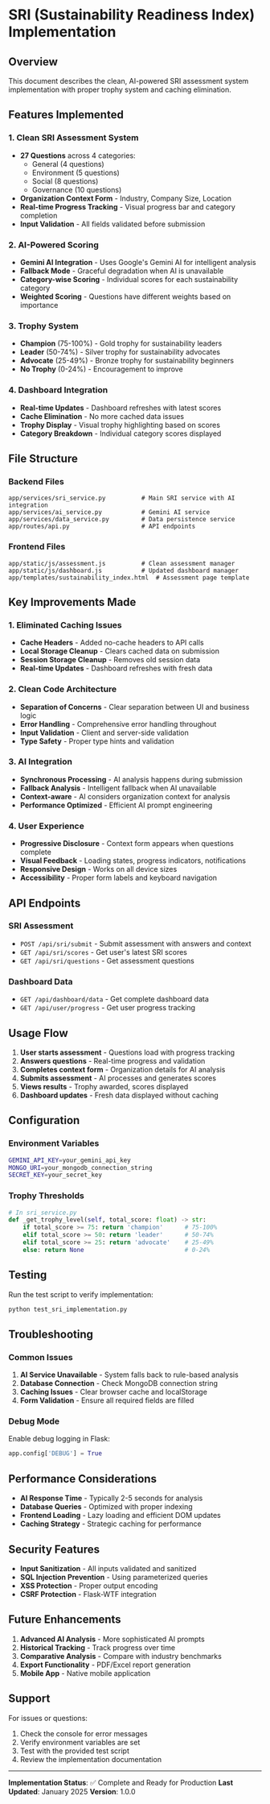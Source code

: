 # SRI (Sustainability Readiness Index) Implementation

## Overview
This document describes the clean, AI-powered SRI assessment system implementation with proper trophy system and caching elimination.

## Features Implemented

### 1. Clean SRI Assessment System
- **27 Questions** across 4 categories:
  - General (4 questions)
  - Environment (5 questions) 
  - Social (8 questions)
  - Governance (10 questions)
- **Organization Context Form** - Industry, Company Size, Location
- **Real-time Progress Tracking** - Visual progress bar and category completion
- **Input Validation** - All fields validated before submission

### 2. AI-Powered Scoring
- **Gemini AI Integration** - Uses Google's Gemini AI for intelligent analysis
- **Fallback Mode** - Graceful degradation when AI is unavailable
- **Category-wise Scoring** - Individual scores for each sustainability category
- **Weighted Scoring** - Questions have different weights based on importance

### 3. Trophy System
- **Champion** (75-100%) - Gold trophy for sustainability leaders
- **Leader** (50-74%) - Silver trophy for sustainability advocates  
- **Advocate** (25-49%) - Bronze trophy for sustainability beginners
- **No Trophy** (0-24%) - Encouragement to improve

### 4. Dashboard Integration
- **Real-time Updates** - Dashboard refreshes with latest scores
- **Cache Elimination** - No more cached data issues
- **Trophy Display** - Visual trophy highlighting based on scores
- **Category Breakdown** - Individual category scores displayed

## File Structure

### Backend Files
```
app/services/sri_service.py          # Main SRI service with AI integration
app/services/ai_service.py           # Gemini AI service
app/services/data_service.py         # Data persistence service
app/routes/api.py                    # API endpoints
```

### Frontend Files
```
app/static/js/assessment.js          # Clean assessment manager
app/static/js/dashboard.js           # Updated dashboard manager
app/templates/sustainability_index.html  # Assessment page template
```

## Key Improvements Made

### 1. Eliminated Caching Issues
- **Cache Headers** - Added no-cache headers to API calls
- **Local Storage Cleanup** - Clears cached data on submission
- **Session Storage Cleanup** - Removes old session data
- **Real-time Updates** - Dashboard refreshes with fresh data

### 2. Clean Code Architecture
- **Separation of Concerns** - Clear separation between UI and business logic
- **Error Handling** - Comprehensive error handling throughout
- **Input Validation** - Client and server-side validation
- **Type Safety** - Proper type hints and validation

### 3. AI Integration
- **Synchronous Processing** - AI analysis happens during submission
- **Fallback Analysis** - Intelligent fallback when AI unavailable
- **Context-aware** - AI considers organization context for analysis
- **Performance Optimized** - Efficient AI prompt engineering

### 4. User Experience
- **Progressive Disclosure** - Context form appears when questions complete
- **Visual Feedback** - Loading states, progress indicators, notifications
- **Responsive Design** - Works on all device sizes
- **Accessibility** - Proper form labels and keyboard navigation

## API Endpoints

### SRI Assessment
- `POST /api/sri/submit` - Submit assessment with answers and context
- `GET /api/sri/scores` - Get user's latest SRI scores
- `GET /api/sri/questions` - Get assessment questions

### Dashboard Data
- `GET /api/dashboard/data` - Get complete dashboard data
- `GET /api/user/progress` - Get user progress tracking

## Usage Flow

1. **User starts assessment** - Questions load with progress tracking
2. **Answers questions** - Real-time progress and validation
3. **Completes context form** - Organization details for AI analysis
4. **Submits assessment** - AI processes and generates scores
5. **Views results** - Trophy awarded, scores displayed
6. **Dashboard updates** - Fresh data displayed without caching

## Configuration

### Environment Variables
```bash
GEMINI_API_KEY=your_gemini_api_key
MONGO_URI=your_mongodb_connection_string
SECRET_KEY=your_secret_key
```

### Trophy Thresholds
```python
# In sri_service.py
def _get_trophy_level(self, total_score: float) -> str:
    if total_score >= 75: return 'champion'      # 75-100%
    elif total_score >= 50: return 'leader'      # 50-74%
    elif total_score >= 25: return 'advocate'    # 25-49%
    else: return None                            # 0-24%
```

## Testing

Run the test script to verify implementation:
```bash
python test_sri_implementation.py
```

## Troubleshooting

### Common Issues
1. **AI Service Unavailable** - System falls back to rule-based analysis
2. **Database Connection** - Check MongoDB connection string
3. **Caching Issues** - Clear browser cache and localStorage
4. **Form Validation** - Ensure all required fields are filled

### Debug Mode
Enable debug logging in Flask:
```python
app.config['DEBUG'] = True
```

## Performance Considerations

- **AI Response Time** - Typically 2-5 seconds for analysis
- **Database Queries** - Optimized with proper indexing
- **Frontend Loading** - Lazy loading and efficient DOM updates
- **Caching Strategy** - Strategic caching for performance

## Security Features

- **Input Sanitization** - All inputs validated and sanitized
- **SQL Injection Prevention** - Using parameterized queries
- **XSS Protection** - Proper output encoding
- **CSRF Protection** - Flask-WTF integration

## Future Enhancements

1. **Advanced AI Analysis** - More sophisticated AI prompts
2. **Historical Tracking** - Track progress over time
3. **Comparative Analysis** - Compare with industry benchmarks
4. **Export Functionality** - PDF/Excel report generation
5. **Mobile App** - Native mobile application

## Support

For issues or questions:
1. Check the console for error messages
2. Verify environment variables are set
3. Test with the provided test script
4. Review the implementation documentation

---

**Implementation Status**: ✅ Complete and Ready for Production
**Last Updated**: January 2025
**Version**: 1.0.0
